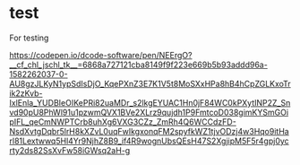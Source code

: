 # test
For testing

https://codepen.io/dcode-software/pen/NEErgO?__cf_chl_jschl_tk__=6868a727121cba8149f9f223e669b5b93addd96a-1582262037-0-AU8gzJLKyN1ypSdIsDjO_KqePXnZ3E7K1V5t8MoSXxHPa8hB4hCpZGLKxoTrik2zKvb-IxlEnla_YUDBIeOIKePRi82uaMDr_s2lkgEYUAC1Hn0jF84WC0kPXytINP2Z_Snvd90pU8PhWl91u1pzwmQVX1BVe2XLrz9qujdh1P9FmtcoD038gimKYSmGOipIFL_qeCmNWPTCrb8uhXg6VXG3CZz_ZmRh4Q6WCCdzFD-NsdXvtgDqbr5lrH8kXZvL0uqFwIkgxonqFM2spyfkWZ1tjvODzj4w3Hqo9itHarl81Lextwwq5Hl4Yr9NjhZ8B9_if4R9wognUbsQEsH47S2XgjipM5F5r4gpj0ycrty2ds82SsXvFw58iGWsq2aH-g

